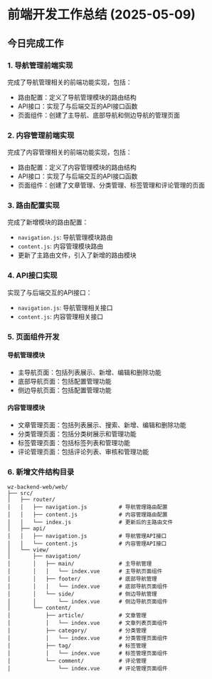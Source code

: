 # 前端开发工作总结 (2025-05-09)

## 今日完成工作

### 1. 导航管理前端实现

完成了导航管理相关的前端功能实现，包括：

- 路由配置：定义了导航管理模块的路由结构
- API接口：实现了与后端交互的API接口函数
- 页面组件：创建了主导航、底部导航和侧边导航的管理页面

### 2. 内容管理前端实现

完成了内容管理相关的前端功能实现，包括：

- 路由配置：定义了内容管理模块的路由结构
- API接口：实现了与后端交互的API接口函数
- 页面组件：创建了文章管理、分类管理、标签管理和评论管理的页面

### 3. 路由配置实现

完成了新增模块的路由配置：

- `navigation.js`: 导航管理模块路由
- `content.js`: 内容管理模块路由
- 更新了主路由文件，引入了新增的路由模块

### 4. API接口实现

实现了与后端交互的API接口：

- `navigation.js`: 导航管理相关接口
- `content.js`: 内容管理相关接口

### 5. 页面组件开发

#### 导航管理模块

- 主导航页面：包括列表展示、新增、编辑和删除功能
- 底部导航页面：包括配置管理功能
- 侧边导航页面：包括配置管理功能

#### 内容管理模块

- 文章管理页面：包括列表展示、搜索、新增、编辑和删除功能
- 分类管理页面：包括分类树展示和管理功能
- 标签管理页面：包括标签列表和管理功能
- 评论管理页面：包括评论列表、审核和管理功能

### 6. 新增文件结构目录

```
wz-backend-web/web/
├── src/
│   ├── router/
│   │   ├── navigation.js          # 导航管理路由配置
│   │   ├── content.js             # 内容管理路由配置
│   │   └── index.js               # 更新后的主路由文件
│   ├── api/
│   │   ├── navigation.js          # 导航管理API接口
│   │   └── content.js             # 内容管理API接口
│   └── view/
│       ├── navigation/
│       │   ├── main/              # 主导航管理
│       │   │   └── index.vue      # 主导航页面组件
│       │   ├── footer/            # 底部导航管理
│       │   │   └── index.vue      # 底部导航页面组件
│       │   └── side/              # 侧边导航管理
│       │       └── index.vue      # 侧边导航页面组件
│       └── content/
│           ├── article/           # 文章管理
│           │   └── index.vue      # 文章列表页面组件
│           ├── category/          # 分类管理
│           │   └── index.vue      # 分类管理页面组件
│           ├── tag/               # 标签管理
│           │   └── index.vue      # 标签管理页面组件
│           └── comment/           # 评论管理
│               └── index.vue      # 评论管理页面组件
``` 